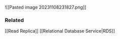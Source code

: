 ![[Pasted image 20231108231827.png]]
### Related
[[Read Replica]]
[[Relational Database Service|RDS]]